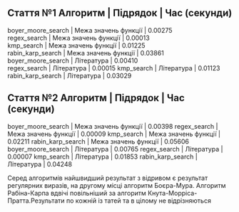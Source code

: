 Стаття №1
Алгоритм                       | Підрядок             | Час (секунди)  
----------------------------------------------------------------------
boyer_moore_search             | Межа значень функції | 0.00275        
regex_search                   | Межа значень функції | 0.00013        
kmp_search                     | Межа значень функції | 0.01225        
rabin_karp_search              | Межа значень функції | 0.03861        
boyer_moore_search             | Література           | 0.00410        
regex_search                   | Література           | 0.00015
kmp_search                     | Література           | 0.01123
rabin_karp_search              | Література           | 0.03029

Стаття №2
Алгоритм                       | Підрядок             | Час (секунди)  
----------------------------------------------------------------------
boyer_moore_search             | Межа значень функції | 0.00398
regex_search                   | Межа значень функції | 0.00009
kmp_search                     | Межа значень функції | 0.02211
rabin_karp_search              | Межа значень функції | 0.05606
boyer_moore_search             | Література           | 0.00765
regex_search                   | Література           | 0.00007
kmp_search                     | Література           | 0.01853
rabin_karp_search              | Література           | 0.04248

Серед алгоритмів найшвидший результат з відривом є результат регулярних виразів, на другому місці алгоритм Боєра-Мура.
Алгоритм Рабіна-Карпа вдвічі повільніший за алгоритм Кнута-Морріса-Пратта.Результати по кожній із татей та в цілому не відрізняються